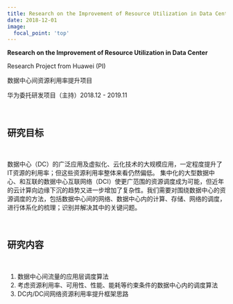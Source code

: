 ```yaml
---
title: Research on the Improvement of Resource Utilization in Data Center
date: 2018-12-01
image:
  focal_point: 'top'
---
```


**Research on the Improvement of Resource Utilization in Data Center**

Research Project from Huawei (PI) 

数据中心间资源利用率提升项目 

华为委托研发项目（主持）2018.12 - 2019.11

<!--more-->

<br/>

## 研究目标

<br/>

数据中心（DC）的广泛应用及虚拟化、云化技术的大规模应用，一定程度提升了IT资源的利用率；但这些资源利用率整体来看仍然偏低。 集中化的大型数据中心、和互联的数据中心互联网络（DCI）使更广范围的资源调度成为可能，但近年的云计算向边缘下沉的趋势又进一步增加了复杂性。我们需要对围绕数据中心的资源调度的方法，包括数据中心间的网络、数据中心内的计算、存储、网络的调度，进行体系化的梳理；识别并解决其中的关键问题。

<br/>

## 研究内容

<br/>

1) 数据中心间流量的应用层调度算法
2) 考虑资源利用率、可用性、性能、能耗等约束条件的数据中心内的调度算法
3) DC内/DC间网络资源利用率提升框架思路
